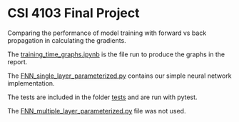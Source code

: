 # CSI 4103 Final Project

Comparing the performance of model training with forward vs back propagation in calculating the gradients.

The [training_time_graphs.ipynb](training_time_graphs.ipynb) is the file run to produce the graphs in the report. 

The [FNN_single_layer_parameterized.py](FNN_single_layer_parameterized.py) contains our simple neural network implementation. 

The tests are included in the folder [tests](tests) and are run with pytest. 

The [FNN_multiple_layer_parameterized.py](FNN_multiple_layer_parameterized.py) file was not used. 

